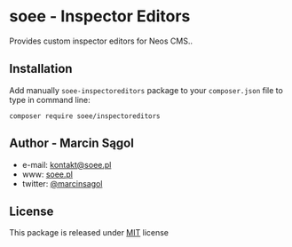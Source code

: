 # soee - Inspector Editors

Provides custom inspector editors for Neos CMS..

## Installation

Add manually `soee-inspectoreditors` package to your `composer.json` file to type in command line:

`composer require soee/inspectoreditors`

## Author - Marcin Sągol 
- e-mail: kontakt@soee.pl
- www: [soee.pl](soee.pl)
- twitter: [@marcinsagol](https://twitter.com/marcinsagol)

## License

This package is released under [MIT](LICENSE) license
